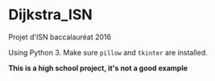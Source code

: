 # Dijkstra_ISN

Projet d'ISN baccalauréat 2016

Using Python 3. Make sure `pillow` and `tkinter` are installed.

**This is a high school project, it's not a good example**
